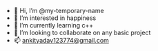 - 👋 Hi, I’m @my-temporary-name
- 👀 I’m interested in happiness
- 🌱 I’m currently learning c++
- 💞️ I’m looking to collaborate on any basic project
- 📫 ankityadav123774@gmail.com

<!---
my-temporary-name/my-temporary-name is a ✨ special ✨ repository because its `README.md` (this file) appears on your GitHub profile.
You can click the Preview link to take a look at your changes.
--->
